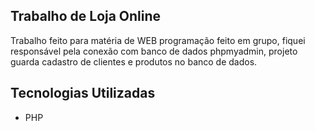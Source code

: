 ## Trabalho de Loja Online
Trabalho feito para matéria de WEB programação feito em grupo, fiquei responsável pela conexão com banco de dados phpmyadmin, 
projeto guarda cadastro de clientes e produtos no banco de dados.
## Tecnologias Utilizadas
* PHP 


